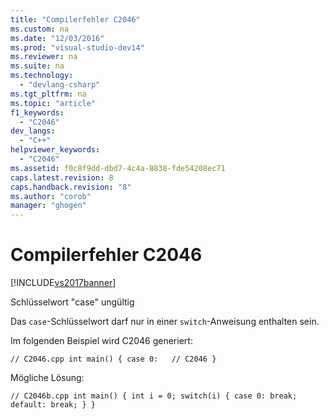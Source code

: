 ```yaml
---
title: "Compilerfehler C2046"
ms.custom: na
ms.date: "12/03/2016"
ms.prod: "visual-studio-dev14"
ms.reviewer: na
ms.suite: na
ms.technology: 
  - "devlang-csharp"
ms.tgt_pltfrm: na
ms.topic: "article"
f1_keywords: 
  - "C2046"
dev_langs: 
  - "C++"
helpviewer_keywords: 
  - "C2046"
ms.assetid: f0c8f9dd-dbd7-4c4a-8838-fde54208ec71
caps.latest.revision: 8
caps.handback.revision: "8"
ms.author: "corob"
manager: "ghogen"
---
```

# Compilerfehler C2046
[!INCLUDE[vs2017banner](../../assembler/inline/includes/vs2017banner.md)]

Schlüsselwort "case" ungültig  
  
 Das `case`\-Schlüsselwort darf nur in einer `switch`\-Anweisung enthalten sein.  
  
 Im folgenden Beispiel wird C2046 generiert:  
  
```  
// C2046.cpp int main() { case 0:   // C2046 }  
```  
  
 Mögliche Lösung:  
  
```  
// C2046b.cpp int main() { int i = 0; switch(i) { case 0: break; default: break; } }  
```